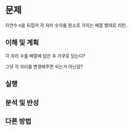 # 문제
자연수 n을 뒤집어 각 자리 숫자를 원소로 가지는 배열 형태로
리턴.
## 이해 및 계획
각 자리 수를 배열에 담은 후 거꾸로 담는다?

그냥 각 자리를 변경해주면 되는거 아닌감?
## 실행

## 분석 및 반성

## 다른 방법
